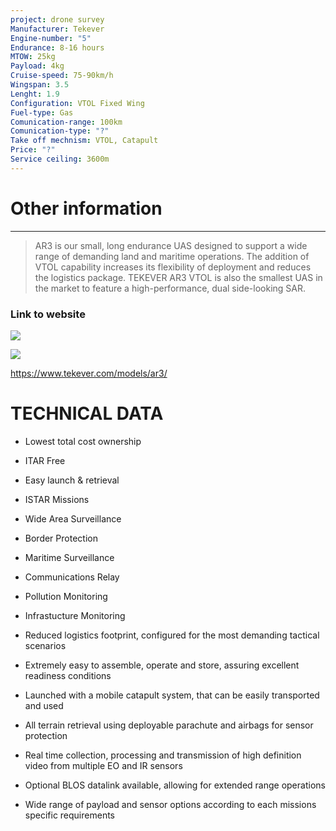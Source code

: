 ```yaml
---
project: drone survey
Manufacturer: Tekever
Engine-number: "5"
Endurance: 8-16 hours
MTOW: 25kg
Payload: 4kg
Cruise-speed: 75-90km/h
Wingspan: 3.5
Lenght: 1.9
Configuration: VTOL Fixed Wing
Fuel-type: Gas
Comunication-range: 100km
Comunication-type: "?"
Take off mechnism: VTOL, Catapult
Price: "?"
Service ceiling: 3600m
---
```

# Other information
---
>AR3 is our small, long endurance UAS designed to support a wide range of demanding land and maritime operations. The addition of VTOL capability increases its flexibility of deployment and reduces the logistics package. TEKEVER AR3 VTOL is also the smallest UAS in the market to feature a high-performance, dual side-looking SAR.
### Link to website
![](https://i.imgur.com/RpZ4N8q.png)

![](https://i.imgur.com/VjkWtVR.png)

https://www.tekever.com/models/ar3/
# TECHNICAL  DATA

- Lowest total cost ownership
- ITAR Free
- Easy launch & retrieval
- ISTAR Missions
- Wide Area Surveillance
- Border Protection
- Maritime Surveillance
- Communications Relay
- Pollution Monitoring
- Infrastucture Monitoring

- Reduced logistics footprint, configured for the most demanding tactical scenarios
- Extremely easy to assemble, operate and store, assuring excellent readiness conditions
- Launched with a mobile catapult system, that can be easily transported and used
- All terrain retrieval using deployable parachute and airbags for sensor protection
- Real time collection, processing and transmission of high definition video from multiple EO and IR sensors
- Optional BLOS datalink available, allowing for extended range operations
- Wide range of payload and sensor options according to each missions specific requirements